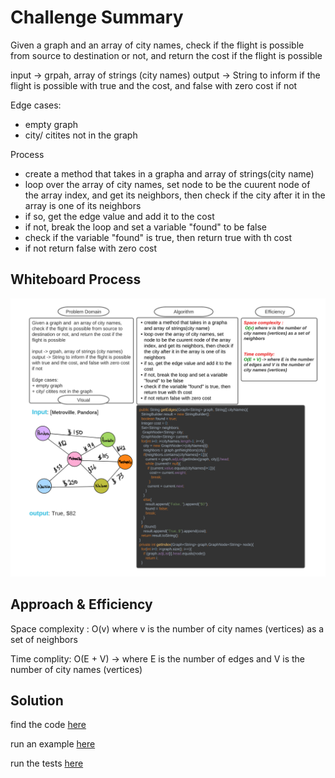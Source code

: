 
# Challenge Summary
<!-- Description of the challenge -->

Given a graph and  an array of city names, check if the flight is possible from source to destination or not, and return the cost if the flight is possible

input -> grpah, array of strings (city names)
output -> String to inform if the flight is possible with true and the cost, and false with zero cost if not

Edge cases:
+ empty graph
+ city/ citites not in the graph

Process

* create a method that takes in a grapha and array of strings(city name)
* loop over the array of city names, set node to be the cuurent node of the array index, and get its neighbors, then check if the city after it in the array is one of its neighbors
* if so, get the edge value and add it to the cost
* if not, break the loop and set a variable "found" to be false
* check if the variable "found" is true, then return true with th cost
* if not return false with zero cost

## Whiteboard Process
<!-- Embedded whiteboard image -->
<img src="../../../../../assets/get-edges.png">


## Approach & Efficiency
<!-- What approach did you take? Why? What is the Big O space/time for this approach? -->

Space complexity : 
 O(v) where v is the number of  city names (vertices) as a set of neighbors


Time complity:
O(E + V) -> where E is the number of edges and V is the number of city names (vertices)


## Solution
<!-- Show how to run your code, and examples of it in action -->

find the code [here](GetEdges.java)

run an example [here](MainGetEdges.java)

run the tests [here](TestGetEdges.java)
